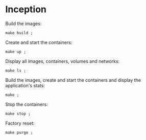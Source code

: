 # Inception
 
Build the images:

```
make build ;
```

Create and start the containers:

```
make up ;
```

Display all images, containers, volumes and networks:

```
make ls ;
```

Build the images, create and start the containers and display the application's stats:

```
make ;
```

Stop the containers:

```
make stop ;
```

Factory reset:

```
make purge ;
```

